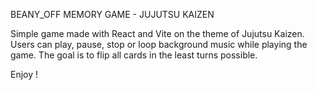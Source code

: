 BEANY_OFF MEMORY GAME - JUJUTSU KAIZEN 

Simple game made with React and Vite on the theme of Jujutsu Kaizen.
Users can play, pause, stop or loop background music while playing the game.
The goal is to flip all cards in the least turns possible.

Enjoy !
